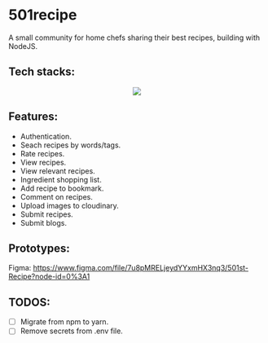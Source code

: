 # 501recipe
A small community for home chefs sharing their best recipes, building with NodeJS.

## Tech stacks:

<p align="center">
    <img src="https://skillicons.dev/icons?i=js,html,css,nodejs,express,mongodb,figma,heroku&theme=light" />
</p>


## Features:

- Authentication.
- Seach recipes by words/tags.
- Rate recipes.
- View recipes.
- View relevant recipes.
- Ingredient shopping list.
- Add recipe to bookmark.
- Comment on recipes.
- Upload images to cloudinary.
- Submit recipes.
- Submit blogs.

## Prototypes:
Figma: https://www.figma.com/file/7u8pMRELjeydYYxmHX3nq3/501st-Recipe?node-id=0%3A1

## TODOS:
- [ ] Migrate from npm to yarn.
- [ ] Remove secrets from .env file.
